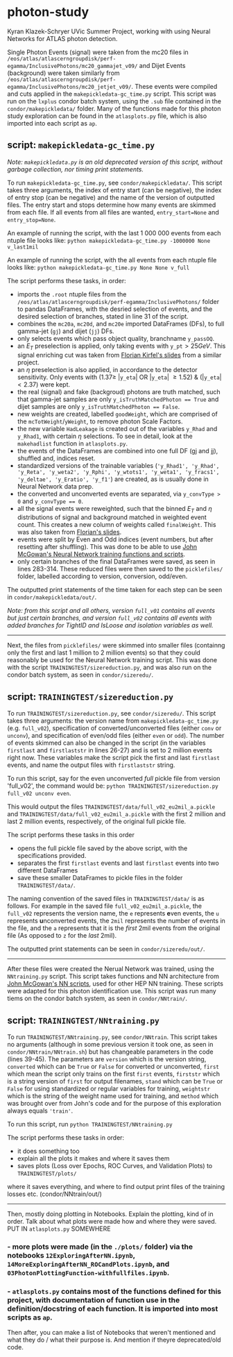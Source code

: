 # photon-study

Kyran Klazek-Schryer UVic Summer Project, working with using Neural Networks for ATLAS photon detection.

Single Photon Events (signal) were taken from the mc20 files in `/eos/atlas/atlascerngroupdisk/perf-egamma/InclusivePhotons/mc20_gammajet_v09/` and Dijet Events (background) were taken similarly from `/eos/atlas/atlascerngroupdisk/perf-egamma/InclusivePhotons/mc20_jetjet_v09/`. These events were compiled and cuts applied in the `makepickledata-gc_time.py` script. This script was run on the `lxplus` condor batch system, using the `.sub` file contained in the `condor/makepickledata/` folder. Many of the functions made for this photon study exploration can be found in the `atlasplots.py` file, which is also imported into each script as `ap`.

## script: `makepickledata-gc_time.py`
*Note: `makepickledata.py` is an old deprecated version of this script, without garbage collection, nor timing print statements.*

To run `makepickledata-gc_time.py`, see `condor/makepickledata/`. This script takes three arguments, the index of entry start (can be negative), the index of entry stop (can be negative) and the name of the version of outputted files. The entry start and stops determine how many events are skimmed from each file. If all events from all files are wanted, `entry_start=None` and `entry_stop=None`.

An example of running the script, with the last 1 000 000 events from each ntuple file looks like: `python makepickledata-gc_time.py -1000000 None v_last1mil`

An example of running the script, with the all events from each ntuple file looks like: `python makepickledata-gc_time.py None None v_full`

The script performs these tasks, in order:
- imports the `.root` ntuple files from the `/eos/atlas/atlascerngroupdisk/perf-egamma/InclusivePhotons/` folder to pandas DataFrames, with the desried selection of events, and the desired selection of branches, stated in line 31 of the script.
- combines the `mc20a`, `mc20d`, and `mc20e` imported DataFrames (DFs), to full gamma-jet (`gj`) and dijet (`jj`) DFs.
- only selects events which pass object quality, branchname `y_passOQ`.
- an $E_T$ preselection is applied, only taking events with `y_pt`$>25GeV$. This signal enriching cut was taken from [Florian Kirfel's slides](https://indico.cern.ch/event/1076972/contributions/4531976/attachments/2310873/3932455/Photon%20ID%20ML.pdf) from a similar project.
- an $\eta$ preselection is also applied, in accordance to the detector sensitivity. Only events with ($1.37 ≥$ |`y_eta`| OR |`y_eta`| $≥ 1.52$) & (|`y_eta`| $< 2.37$) were kept.
- the real (signal) and fake (backgroud) photons are truth matched, such that gamma-jet samples are only `y_isTruthMatchedPhoton == True` and dijet samples are only `y_isTruthMatchedPhoton == False`.
- new weights are created, labelled `goodWeight`, which are comprised of the `mcTotWeight`/`yWeight`, to remove photon Scale Factors.
- the new variable `HadLeakage` is created out of the variables `y_Rhad` and `y_Rhad1`, with certain $\eta$ selections. To see in detail, look at the `makehadlist` function in `atlasplots.py`.
- the events of the DataFrames are combined into one full DF (gj and jj), shuffled and, indices reset.
- standardized versions of the trainable variables (`'y_Rhad1', 'y_Rhad', 'y_Reta', 'y_weta2', 'y_Rphi', 'y_wtots1', 'y_weta1', 'y_fracs1', 'y_deltae', 'y_Eratio', 'y_f1'`) are created, as is usually done in Neural Network data prep.
- the converted and unconverted events are separated, via `y_convType > 0` and `y_convType == 0`.
- all the signal events were reweighted, such that the binned $E_T$ and $\eta$ distributions of signal and background matched in weighted event count. This creates a new column of weights called `finalWeight`. This was also taken from [Florian's slides](https://indico.cern.ch/event/1076972/contributions/4531976/attachments/2310873/3932455/Photon%20ID%20ML.pdf).
- events were split by Even and Odd indices (event numbers, but after resetting after shuffling). This was done to be able to use [John McGowan's Neural Network training functions and scripts](https://gitlab.cern.ch/atlas-physics/sm/ew/wgamma-vbs-run2/analysis_scripts/-/tree/master/NN_training).
- only certain branches of the final DataFrames were saved, as seen in lines 283-314. These reduced files were then saved to the `picklefiles/` folder, labelled according to version, conversion, odd/even.

The outputted print statements of the time taken for each step can be seen in `condor/makepickledata/out/`.

*Note: from this script and all others, version `full_v01` contains all events but just certain branches, and version `full_v02` contains all events with added branches for TightID and IsLoose and isolation variables as well.*

-----------------------------------------------------------------------------------------

Next, the files from `picklefiles/` were skimmed into smaller files (containng only the first and last 1 million to 2 million events) so that they could reasonably be used for the Neural Network training script. This was done with the script `TRAININGTEST/sizereduction.py`, and was also run on the condor batch system, as seen in `condor/sizeredu/`.

## script: `TRAININGTEST/sizereduction.py`

To run `TRAININGTEST/sizereduction.py`, see `condor/sizeredu/`. This script takes three arguments: the version name from `makepickledata-gc_time.py` (e.g. `full_v02`), specification of converted/unconverted files (either `conv` or `unconv`), and specification of even/odd files (either `even` or `odd`). The number of events skimmed can also be changed in the script (in the variables `firstlast` and `firstlaststr` in lines 26-27) and is set to 2 million events right now. These variables make the script pick the first and last `firstlast` events, and name the output files with `firstlaststr` string.

To run this script, say for the even unconverted *full* pickle file from version 'full_v02', the command would be: `python TRAININGTEST/sizereduction.py full_v02 unconv even`.

This would output the files `TRAININGTEST/data/full_v02_eu2mil_a.pickle` and `TRAININGTEST/data/full_v02_eu2mil_a.pickle` with the first 2 million and last 2 million events, respectively, of the original full pickle file.

The script performs these tasks in this order
- opens the full pickle file saved by the above script, with the specifications provided.
- separates the first `firstlast` events and last `firstlast` events into two different DataFrames
- save these smaller DataFrames to pickle files in the folder `TRAININGTEST/data/`.

The naming convention of the saved files in `TRAININGTEST/data/` is as follows. For example in the saved file `full_v02_eu2mil_a.pickle`, the `full_v02` represents the version name, the `e` represents **e**ven events, the `u` represents **u**nconverted events, the `2mil` represents the number of events in the file, and the `a` represents that it is the *first* 2mil events from the original file (As opposed to `z` for the *last* 2mil).

The outputted print statements can be seen in `condor/sizeredu/out/`.

-----------------------------------------------------------------------------------------
After these files were created the Nerual Network was trained, using the `NNtraining.py` script. This script takes functions and NN architecture from [John McGowan's NN scripts](https://gitlab.cern.ch/atlas-physics/sm/ew/wgamma-vbs-run2/analysis_scripts/-/tree/master/NN_training), used for other HEP NN training. These scripts were adapted for this photon identification use. This script was run many tiems on the condor batch system, as seen in `condor/NNtrain/`.

## script: `TRAININGTEST/NNtraining.py`

To run `TRAININGTEST/NNtraining.py`, see `condor/NNtrain`. This script takes no arguments (although in some previous version it took one, as seen in `condor/NNtrain/NNtrain.sh`) but has changeable parameters in the code (lines 39-45). The parameters are `version` which is the version string, `converted` which can be `True` or `False` for converted or unconverted, `first` which mean the script only trains on the first `first` events, `firststr` which is a string version of `first` for output filenames, `stand` which can be `True` or `False` for using standardized or regular variables for training, `weightstr` which is the string of the weight name used for training, and `method` which was brought over from John's code and for the purpose of this exploration always equals `'train'`.

To run this script, run `python TRAININGTEST/NNtraining.py`

The script performs these tasks in order:
- it does something too
- explain all the plots it makes and where it saves them
- saves plots (Loss over Epochs, ROC Curves, and Validation Plots) to `TRAININGTEST/plots/`

where it saves everything, and where to find output print files of the training losses etc. (condor/NNtrain/out/)

-----------------------------------------------------------------------------------------
Then, mostly doing plotting in Notebooks. Explain the plotting, kind of in order. Talk about what plots were made how and where they were saved.   PUT IN `atlasplots.py` SOMEWHERE

### - more plots were made (in the `./plots/` folder) via the notebooks `12ExploringAfterNN.ipynb`, `14MoreExploringAfterNN_ROCandPlots.ipynb`, and `03PhotonPlottingFunction-withfullfiles.ipynb`.
### - `atlasplots.py` contains most of the functions defined for this project, with documentation of function use in the definition/docstring of each function. It is imported into most scripts as `ap`.

Then after, you can make a list of Notebooks that weren't mentioned and what they do / what their purpose is. And mention if theyre deprecated/old code.